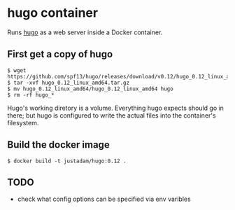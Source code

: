 hugo container
==============

Runs [hugo](https://github.com/spf13/hugo) as a web server inside a Docker container.

## First get a copy of hugo

```
$ wget https://github.com/spf13/hugo/releases/download/v0.12/hugo_0.12_linux_amd64.tar.gz
$ tar -xvf hugo_0.12_linux_amd64.tar.gz 
$ mv hugo_0.12_linux_amd64/hugo_0.12_linux_amd64 hugo
$ rm -rf hugo_*
```

Hugo's working diretory is a volume.  Everything hugo expects should go in there; but hugo is configured to write the actual files into the container's filesystem.

## Build the docker image

```
$ docker build -t justadam/hugo:0.12 .
```

## TODO

- check what config options can be specified via env varibles